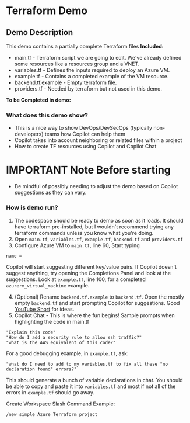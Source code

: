 # Terraform Demo

## Demo Description

This demo contains a partially complete Terraform files
**Included:**

- main.tf - Terraform script we are going to edit. We've already defined some resources like a resources group and a VNET.
- variables.tf - Defines the inputs required to deploy an Azure VM.
- example.tf - Contains a completed example of the VM resource.
- backend.tf.example - Empty terraform file.
- providers.tf - Needed by terraform but not used in this demo.

**To be Completed in demo:**

### What does this demo show?

- This is a nice way to show DevOps/DevSecOps (typically non-developers) teams how Copilot can help them
- Copilot takes into account neighboring or related files within a project
- How to create TF resources using Copilot and Copilot Chat

# IMPORTANT Note Before starting

- Be mindful of possibly needing to adjust the demo based on Copilot suggestions as they can vary.

### How is demo run?

1. The codespace should be ready to demo as soon as it loads. It should have terraform pre-installed, but I wouldn't recommend trying any terraform commands unless you know what you're doing.
1. Open `main.tf`, `variables.tf`, `example.tf`, `backend.tf` and `providers.tf`
1. Configure Azure VM to `main.tf`, line 60, Start typing

```text
name = 
```

Copilot will start suggesting different key/value pairs. If Copilot doesn't suggest anything, try opening the Completions Panel and look at the suggestions. Look at `example.tf`, line 100, for a completed `azurerm_virtual_machine` example.  

4. (Optional) Rename `backend.tf.example` to `backend.tf`. Open the mostly empty `backend.tf` and start prompting Copilot for suggestions. Good [YouTube Short](https://www.youtube.com/shorts/76tNglWSLt8) for ideas.  
5. Copilot Chat - This is where the fun begins!
Sample prompts when highlighting the code in main.tf

```text
"Explain this code"
"How do I add a security rule to allow ssh traffic?"
"what is the AWS equivalent of this code?"
```

For a good debugging example, in `example.tf`, ask:

```text
"what do I need to add to my variables.tf to fix all these "no declaration found" errors?"
```
This should generate a bunch of variable declarations in chat. You should be able to copy and paste it into `variables.tf` and most if not all of the errors in `example.tf` should go away.

Create Workspace Slash Command Example:

```text
/new simple Azure Terraform project
```
